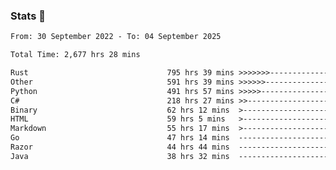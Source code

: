 ### Stats 👋
<!--START_SECTION:waka-->

```txt
From: 30 September 2022 - To: 04 September 2025

Total Time: 2,677 hrs 28 mins

Rust                               795 hrs 39 mins >>>>>>>------------------   29.72 %
Other                              591 hrs 39 mins >>>>>>-------------------   22.10 %
Python                             491 hrs 57 mins >>>>>--------------------   18.37 %
C#                                 218 hrs 27 mins >>-----------------------   08.16 %
Binary                             62 hrs 12 mins  >------------------------   02.32 %
HTML                               59 hrs 5 mins   >------------------------   02.21 %
Markdown                           55 hrs 17 mins  >------------------------   02.07 %
Go                                 47 hrs 14 mins  -------------------------   01.76 %
Razor                              44 hrs 44 mins  -------------------------   01.67 %
Java                               38 hrs 32 mins  -------------------------   01.44 %
```

<!--END_SECTION:waka-->

<!--
**buhaytza2005/buhaytza2005** is a ✨ _special_ ✨ repository because its `README.md` (this file) appears on your GitHub profile.

Here are some ideas to get you started:

- 🔭 I’m currently working on ...
- 🌱 I’m currently learning ...
- 👯 I’m looking to collaborate on ...
- 🤔 I’m looking for help with ...
- 💬 Ask me about ...
- 📫 How to reach me: ...
- 😄 Pronouns: ...
- ⚡ Fun fact: ...
-->


